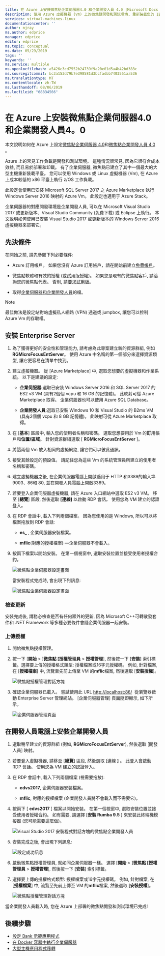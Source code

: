 ```yaml
---
title: 在 Azure 上安裝微焦點企業伺服器4.0 和企業開發人員 4.0 |Microsoft Docs
description: 使用 Azure 虛擬機器 (Vm) 上的微焦點開發和測試環境, 重新裝載您的 IBM z/OS 大型主機工作負載。
services: virtual-machines-linux
documentationcenter: ''
author: njray
ms.author: edprice
manager: edprice
editor: edprice
ms.topic: conceptual
ms.date: 05/29/2019
tags: ''
keywords: ''
ms.service: multiple
ms.openlocfilehash: a5426c3cd7552b24739f9a20e01d5a4b42bd383c
ms.sourcegitcommit: bc3a153d79b7e398581d3bcfadbb7403551aa536
ms.translationtype: MT
ms.contentlocale: zh-TW
ms.lasthandoff: 08/06/2019
ms.locfileid: "68834566"
---
```

# <a name="install-micro-focus-enterprise-server-40-and-enterprise-developer-40-on-azure"></a>在 Azure 上安裝微焦點企業伺服器4.0 和企業開發人員4。0

本文說明如何在 Azure 上設定[微焦點企業伺服器 4.0](https://www.microfocus.com/documentation/enterprise-developer/es30/)和[微焦點企業開發人員 4.0](https://www.microfocus.com/documentation/enterprise-developer/ed_30/) 。

Azure 上的常見工作負載是開發和測試環境。 這種情況很常見, 因為它很符合成本效益, 而且易於部署和卸載。 有了企業伺服器, 微焦點已建立了其中一個最大的大型主機重新裝載平臺。 您可以使用 Windows 或 Linux 虛擬機器 (Vm), 在 Azure 上成本較低的 x86 平臺上執行 z/OS 工作負載。

此設定會使用已安裝 Microsoft SQL Server 2017 之 Azure Marketplace 執行 Windows Server 2016 映射的 Azure Vm。 此設定也適用于 Azure Stack。

企業伺服器的對應開發環境是企業開發人員, 可以在 Microsoft Visual Studio 2017 或更新版本、Visual Studio Community (免費下載) 或 Eclipse 上執行。 本文說明如何使用已安裝 Visual Studio 2017 或更新版本的 Windows Server 2016 虛擬機器來部署它。

## <a name="prerequisites"></a>先決條件

在開始之前, 請先參閱下列必要條件:

- Azure 訂用帳戶。 如果您沒有 Azure 訂用帳戶，請在開始前建立[免費帳戶](https://azure.microsoft.com/free/?WT.mc_id=A261C142F)。

- 微焦點軟體和有效的授權 (或試用版授權)。 如果您是現有的微焦點客戶, 請洽詢您的微焦點代表。 否則, 請[要求試用版](https://www.microfocus.com/products/enterprise-suite/enterprise-server/trial/)。

- 取得[企業伺服器和企業開發人員](https://www.microfocus.com/documentation/enterprise-developer/#")的檔。

> [!NOTE]
> 最佳做法是設定站對站虛擬私人網路 (VPN) 通道或 jumpbox, 讓您可以控制 Azure Vm 的存取權。

## <a name="install-enterprise-server"></a>安裝 Enterprise Server

1. 為了獲得更好的安全性和管理能力, 請考慮為此專案建立新的資源群組, 例如**RGMicroFocusEntServer**。 使用 Azure 中名稱的第一個部分來選擇資源類型, 讓它更容易在清單中找到。

2. 建立虛擬機器。 從 [Azure Marketplace] 中, 選取您想要的虛擬機器和作業系統。 以下是建議的設定:

    - **企業伺服器**:選取已安裝 Windows Server 2016 和 SQL Server 2017 的 ES2 v3 VM (具有2個個 vcpu 和 16 GB 的記憶體)。 此映射可從 Azure Marketplace 取得。 企業伺服器也可以使用 Azure SQL Database。

    - **企業開發人員**:選取已安裝 Windows 10 和 Visual Studio 的 B2ms VM (具有2個個 vcpu 和 8 GB 記憶體)。 此映射可從 Azure Marketplace 取得。

3. 在 [**基本**] 區段中, 輸入您的使用者名稱和密碼。 選取您想要用於 Vm 的**訂**用帳戶和**位置/區域**。 針對資源群組選取 [ **RGMicroFocusEntServer** ]。

4. 將這兩個 Vm 放入相同的虛擬網路, 讓它們可以彼此通訊。

5. 接受其餘設定的預設值。 請記住您為這些 Vm 的系統管理員所建立的使用者名稱和密碼。

6. 建立虛擬機器之後, 在企業伺服器電腦上開啟適用于 HTTP 和3389的輸入埠9003、86和 80, 並在開發人員電腦上開啟3389。

7. 若要登入企業伺服器虛擬機器, 請在 Azure 入口網站中選取 ES2 v3 VM。 移至 [**總覽**] 區段, 然後選取 **[連線]** 以啟動 RDP 會話。 使用您為 VM 建立的認證登入。

8. 在 RDP 會話中, 載入下列兩個檔案。 因為您使用的是 Windows, 所以可以將檔案拖放到 RDP 會話:

    - **es\_** , 企業伺服器安裝檔案。

    - **mflic**(對應的授權檔案) —企業伺服器不會載入。

9. 按兩下檔案以開始安裝。 在第一個視窗中, 選取安裝位置並接受使用者授權合約。

     ![微焦點企業伺服器設定畫面](media/01-enterprise-server.png)

     當安裝程式完成時, 會出現下列訊息:

     ![微焦點企業伺服器設定畫面](media/02-enterprise-server.png)

### <a name="check-for-updates"></a>檢查更新

安裝完成後, 請務必檢查是否有任何額外的更新, 因為 Microsoft C++可轉散發套件和 .NET Framework 等多種必要條件會隨企業伺服器一起安裝。

### <a name="upload-the-license"></a>上傳授權

1. 開始微焦點授權管理。

2. 按一下 [**開始** \> ]**微焦點 [授權管理員** \> **授權管理**], 然後按一下 [**安裝**] 索引標籤。選擇要上傳的授權格式類型: 授權檔案或16字元授權碼。 例如, 針對檔案, 在 [**授權檔案**] 中, 流覽至先前上傳至 VM 的**mflic**檔案, 然後選取 [**安裝授權**]。

     ![微焦點授權管理對話方塊](media/03-enterprise-server.png)

3. 確認企業伺服器已載入。 嘗試使用此 URL <http://localhost:86/>  從瀏覽器啟動 Enterprise Server 管理網站。 [企業伺服器管理] 頁面隨即顯示, 如下所示。

     ![企業伺服器管理頁面](media/04-enterprise-admin.png)

## <a name="install-enterprise-developer-on-the-developer-machine"></a>在開發人員電腦上安裝企業開發人員

1. 選取稍早建立的資源群組 (例如, **RGMicroFocusEntServer**), 然後選取 [開發人員] 映射。

2. 若要登入虛擬機器, 請移至 [**總覽**] 區段, 然後選取 [連線 **]** 。 此登入會啟動 RDP 會話。 使用您為 VM 建立的認證登入。

3. 在 RDP 會話中, 載入下列兩個檔案 (視需要拖放):

    - **edvs2017**, 企業伺服器安裝檔案。

    - **mflic**, 對應的授權檔案 (企業開發人員將不會載入而不需要它)。

4. 按兩下 [ **edvs2017** ] 檔案以開始安裝。 在第一個視窗中, 選取安裝位置並接受使用者授權合約。 如有需要, 請選擇 [**安裝 Rumba 9.5** ] 來安裝此終端機模擬器 (您可能需要這麼做)。

     ![Visual Studio 2017 安裝程式對話方塊的微焦點企業開發人員](media/04-enterprise-server.png)

5. 安裝完成之後, 會出現下列訊息:

     ![設定成功訊息](media/05-enterprise-server.png)

6. 啟動微焦點授權管理員, 就如同企業伺服器一樣。 選擇 [**開始** \> ]**微焦點 [授權管理員** \> **授權管理**], 然後按一下 [**安裝**] 索引標籤。

7. 選擇要上傳的授權格式類型: 授權檔案或16字元授權碼。 例如, 針對檔案, 在 [**授權檔案**] 中, 流覽至先前上傳至 VM 的**mflic**檔案, 然後選取 [**安裝授權**]。

     ![微焦點授權管理對話方塊](media/07-enterprise-server.png)

當企業開發人員載入時, 您在 Azure 上部署的微焦點開發和測試環境已完成!

## <a name="next-steps"></a>後續步驟

- [設定 Bank 示範應用程式](./demo.md)
- [在 Docker 容器中執行企業伺服器](./run-enterprise-server-container.md)
- [大型主機應用程式移轉](/azure/architecture/cloud-adoption/infrastructure/mainframe-migration/application-strategies)
